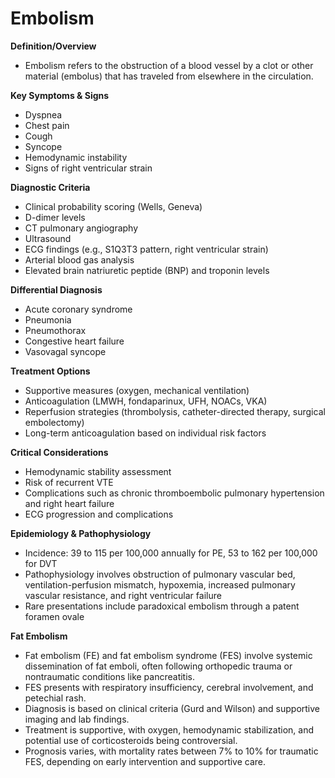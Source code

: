 # Embolism

**Definition/Overview**
- Embolism refers to the obstruction of a blood vessel by a clot or other material (embolus) that has traveled from elsewhere in the circulation.

**Key Symptoms & Signs**
- Dyspnea
- Chest pain
- Cough
- Syncope
- Hemodynamic instability
- Signs of right ventricular strain

**Diagnostic Criteria**
- Clinical probability scoring (Wells, Geneva)
- D-dimer levels
- CT pulmonary angiography
- Ultrasound
- ECG findings (e.g., S1Q3T3 pattern, right ventricular strain)
- Arterial blood gas analysis
- Elevated brain natriuretic peptide (BNP) and troponin levels

**Differential Diagnosis**
- Acute coronary syndrome
- Pneumonia
- Pneumothorax
- Congestive heart failure
- Vasovagal syncope

**Treatment Options**
- Supportive measures (oxygen, mechanical ventilation)
- Anticoagulation (LMWH, fondaparinux, UFH, NOACs, VKA)
- Reperfusion strategies (thrombolysis, catheter-directed therapy, surgical embolectomy)
- Long-term anticoagulation based on individual risk factors

**Critical Considerations**
- Hemodynamic stability assessment
- Risk of recurrent VTE
- Complications such as chronic thromboembolic pulmonary hypertension and right heart failure
- ECG progression and complications

**Epidemiology & Pathophysiology**
- Incidence: 39 to 115 per 100,000 annually for PE, 53 to 162 per 100,000 for DVT
- Pathophysiology involves obstruction of pulmonary vascular bed, ventilation-perfusion mismatch, hypoxemia, increased pulmonary vascular resistance, and right ventricular failure
- Rare presentations include paradoxical embolism through a patent foramen ovale

**Fat Embolism**
- Fat embolism (FE) and fat embolism syndrome (FES) involve systemic dissemination of fat emboli, often following orthopedic trauma or nontraumatic conditions like pancreatitis.
- FES presents with respiratory insufficiency, cerebral involvement, and petechial rash.
- Diagnosis is based on clinical criteria (Gurd and Wilson) and supportive imaging and lab findings.
- Treatment is supportive, with oxygen, hemodynamic stabilization, and potential use of corticosteroids being controversial.
- Prognosis varies, with mortality rates between 7% to 10% for traumatic FES, depending on early intervention and supportive care.